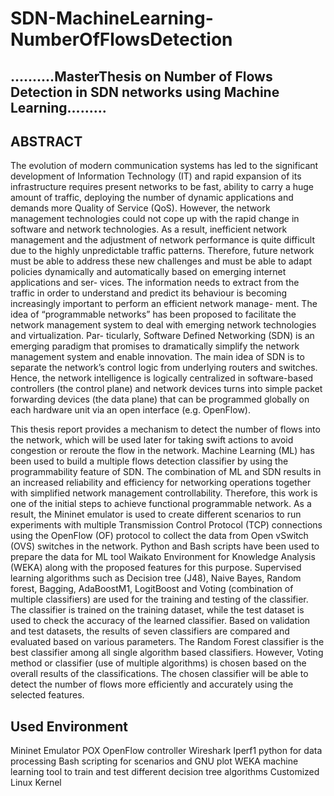 # SDN-MachineLearning-NumberOfFlowsDetection


..........MasterThesis on Number of Flows Detection in SDN networks using Machine Learning.........
----------------------------------------------------------------------------------------------------

ABSTRACT
---------

The evolution of modern communication systems has led to the significant development
of Information Technology (IT) and rapid expansion of its infrastructure requires present
networks to be fast, ability to carry a huge amount of traffic, deploying the number of
dynamic applications and demands more Quality of Service (QoS). However, the network
management technologies could not cope up with the rapid change in software and network
technologies. As a result, inefficient network management and the adjustment of network
performance is quite difficult due to the highly unpredictable traffic patterns. Therefore,
future network must be able to address these new challenges and must be able to adapt
policies dynamically and automatically based on emerging internet applications and ser-
vices. The information needs to extract from the traffic in order to understand and predict
its behaviour is becoming increasingly important to perform an efficient network manage-
ment. The idea of “programmable networks” has been proposed to facilitate the network
management system to deal with emerging network technologies and virtualization. Par-
ticularly, Software Defined Networking (SDN) is an emerging paradigm that promises to
dramatically simplify the network management system and enable innovation. The main
idea of SDN is to separate the network’s control logic from underlying routers and switches.
Hence, the network intelligence is logically centralized in software-based controllers (the
control plane) and network devices turns into simple packet forwarding devices (the data
plane) that can be programmed globally on each hardware unit via an open interface (e.g.
OpenFlow).

This thesis report provides a mechanism to detect the number of flows into the network,
which will be used later for taking swift actions to avoid congestion or reroute the flow in
the network. Machine Learning (ML) has been used to build a multiple flows detection
classifier by using the programmability feature of SDN. The combination of ML and SDN
results in an increased reliability and efficiency for networking operations together with
simplified network management controllability. Therefore, this work is one of the initial
steps to achieve functional programmable network. As a result, the Mininet emulator is
used to create different scenarios to run experiments with multiple Transmission Control
Protocol (TCP) connections using the OpenFlow (OF) protocol to collect the data from
Open vSwitch (OVS) switches in the network. Python and Bash scripts have been used
to prepare the data for ML tool Waikato Environment for Knowledge Analysis (WEKA)
along with the proposed features for this purpose. Supervised learning algorithms such
as Decision tree (J48), Naive Bayes, Random forest, Bagging, AdaBoostM1, LogitBoost
and Voting (combination of multiple classifiers) are used for the training and testing of the
classifier. The classifier is trained on the training dataset, while the test dataset is used
to check the accuracy of the learned classifier. Based on validation and test datasets, the
results of seven classifiers are compared and evaluated based on various parameters. The
Random Forest classifier is the best classifier among all single algorithm based classifiers.
However, Voting method or classifier (use of multiple algorithms) is chosen based on the
overall results of the classifications. The chosen classifier will be able to detect the number
of flows more efficiently and accurately using the selected features.



Used Environment
------------------------
Mininet Emulator
POX OpenFlow controller 
Wireshark
Iperf1
python for data processing
Bash scripting for scenarios and GNU plot
WEKA machine learning tool to train and test different decision tree algorithms
Customized Linux Kernel
